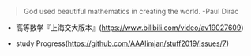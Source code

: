 >God used beautiful mathematics in creating the world.      -Paul Dirac


* 高等数学『上海交大版本』(https://www.bilibili.com/video/av19027609) 

* study Progress(https://github.com/AAAlimjan/stuff2019/issues/7)
